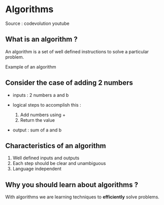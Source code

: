 # Algorithms 

Source : codevolution youtube

## What is an algorithm ? 

An algorithm is a set of well defined instructions to solve a particular problem.

Example of an algorithm

## Consider the case of adding 2 numbers

- inputs : 2 numbers a and b

- logical steps to accomplish this : 
	1. Add numbers using +
	2. Return the value

- output : sum of a and b

## Characteristics of an algorithm

1. Well defined inputs and outputs
2. Each step should be clear and unambiguous
3. Language independent

## Why you should learn about algorithms ?

With algorithms we are learning techniques to **efficiently** solve problems.

